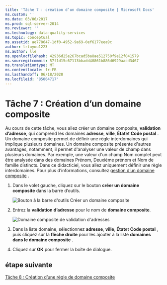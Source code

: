 ```yaml
---
title: 'Tâche 7 : création d’un domaine composite | Microsoft Docs'
ms.custom: ''
ms.date: 03/06/2017
ms.prod: sql-server-2014
ms.reviewer: ''
ms.technology: data-quality-services
ms.topic: conceptual
ms.assetid: ae778647-1df0-4952-9a69-0ef6177eea9c
author: lrtoyou1223
ms.author: lle
ms.openlocfilehash: 42936d25e267bcad5ba8ae512750f9e12f041579
ms.sourcegitcommit: 57f1d15c67113bbadd40861b886d6929aacd3467
ms.translationtype: MT
ms.contentlocale: fr-FR
ms.lasthandoff: 06/18/2020
ms.locfileid: "85064717"
---
```

# <a name="task-7-creating-a-composite-domain"></a>Tâche 7 : Création d’un domaine composite
  Au cours de cette tâche, vous allez créer un domaine composite, **validation d’adresse**, qui comprend les domaines **adresse**, **ville**, **État**et **Code postal** . Un domaine composite permet de définir une règle interdomaines qui implique plusieurs domaines. Un domaine composite présente d'autres avantages, notamment, il permet d'analyser une valeur de champ dans plusieurs domaines.  Par exemple, une valeur d'un champ Nom complet peut être analysée dans des domaines Prénom, Deuxième prénom et Nom de famille distincts. Dans ce didacticiel, vous allez uniquement définir une règle interdomaines. Pour plus d’informations, consultez [gestion d’un domaine composite](https://msdn.microsoft.com/library/hh510399.aspx) .  
  
1.  Dans le volet gauche, cliquez sur le bouton **créer un domaine composite** dans la barre d’outils.  
  
     ![Bouton à la barre d'outils Créer un domaine composite](../../2014/tutorials/media/et-creatingacompositedomain-01.jpg "Bouton à la barre d'outils Créer un domaine composite")  
  
2.  Entrez la **validation d’adresse** pour le nom de **domaine composite**.  
  
     ![Domaine composite de validation d'adresses](../../2014/tutorials/media/et-creatingacompositedomain-02.jpg "Domaine composite de validation d'adresses")  
  
3.  Dans la liste domaine, sélectionnez **adresse**, **ville**, **État**et **Code postal** , puis cliquez sur la **flèche droite** pour les ajouter à la liste **domaines dans le domaine composite** .  
  
4.  Cliquez sur **OK** pour fermer la boîte de dialogue.  
  
## <a name="next-step"></a>étape suivante  
 [Tâche 8 : Création d’une règle de domaine composite](../../2014/tutorials/task-8-creating-a-composite-domain-rule.md)  
  
  
